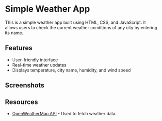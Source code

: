 # Simple Weather App

This is a simple weather app built using HTML, CSS, and JavaScript. It allows users to check the current weather conditions of any city by entering its name.

## Features

- User-friendly interface
- Real-time weather updates
- Displays temperature, city name, humidity, and wind speed

## Screenshots

 

## Resources

- [OpenWeatherMap API](https://openweathermap.org/api) - Used to fetch weather data.

